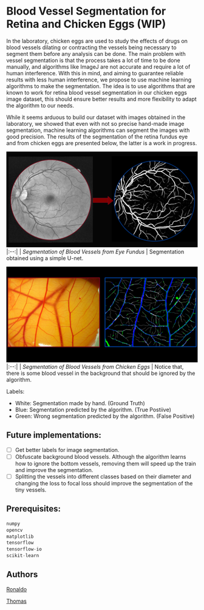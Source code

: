 # Blood Vessel Segmentation for Retina and Chicken Eggs (WIP)

In the laboratory, chicken eggs are used to study the effects of drugs on blood vessels dilating or contracting the vessels being necessary to segment them before any analysis can be done. The main problem with vessel segmentation is that the process takes a lot of time to be done manually, and algorithms like ImageJ are not accurate and require a lot of human interference. With this in mind, and aiming to guarantee reliable results with less human interference, we propose to use machine learning algorithms to make the segmentation. The idea is to use algorithms that are known to work for retina blood vessel segmentation in our chicken eggs image dataset, this should ensure better results and more flexibility to adapt the algorithm to our needs.

While it seems arduous to build our dataset with images obtained in the laboratory, we showed that even with not so precise hand-made image segmentation, machine learning algorithms can segment the images with good precision. The results of the segmentation of the retina fundus eye and from chicken eggs are presented below, the latter is a work in progress.


![Retina Blood Vessel Segmentation](images/vessel.png)
|:--:| 
| *Segmentation of Blood Vessels from Eye Fundus* |
Segmentation obtained using a simple U-net.

![Chicken Egg Blood Vessel Segmentation (WIP)](images/vessel-egg.png)
|:--:| 
| *Segmentation of Blood Vessels from Chicken Eggs* |
Notice that, there is some blood vessel in the background that should be ignored by the algorithm.

Labels:
- White: Segmentation made by hand. (Ground Truth)
- Blue: Segmentation predicted by the algorithm. (True Postiive)
- Green: Wrong segmentation predicted by the algorithm. (False Positive)

## Future implementations:

- [ ] Get better labels for image segmentation.
- [ ] Obfuscate background blood vessels. Although the algorithm learns how to ignore the bottom vessels, removing them will speed up the train and improve the segmentation.
- [ ] Splitting the vessels into different classes based on their diameter and changing the loss to focal loss should improve the segmentation of the tiny vessels.

## Prerequisites:

```python
numpy
opencv
matplotlib
tensorflow
tensorflow-io
scikit-learn
```

## Authors
[Ronaldo](https://www.linkedin.com/in/ronaldo-givisiez/)

[Thomas](http://linkedin.com/in/thomas-toshio-inoue-5240241b5)
